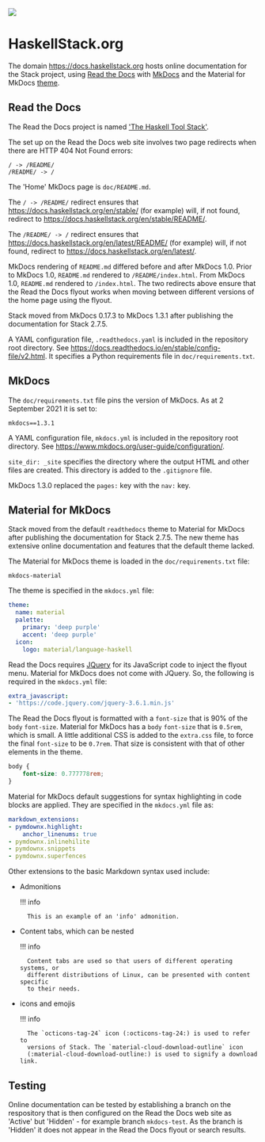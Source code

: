 <div class="hidden-warning"><a href="https://docs.haskellstack.org/"><img src="https://cdn.jsdelivr.net/gh/commercialhaskell/stack/doc/img/hidden-warning.svg"></a></div>

# HaskellStack.org

The domain https://docs.haskellstack.org hosts online documentation for the
Stack project, using [Read the Docs](https://readthedocs.org/) with
[MkDocs](https://www.mkdocs.org/) and the Material for MkDocs
[theme](https://squidfunk.github.io/mkdocs-material/).

## Read the Docs

The Read the Docs project is named
['The Haskell Tool Stack'](https://readthedocs.org/projects/stack/).

The set up on the Read the Docs web site involves two page redirects when there
are HTTP 404 Not Found errors:

    / -> /README/
    /README/ -> /

The 'Home' MkDocs page is `doc/README.md`.

The `/ -> /README/` redirect ensures that
https://docs.haskellstack.org/en/stable/ (for example) will, if not found,
redirect to https://docs.haskellstack.org/en/stable/README/.

The `/README/ -> /` redirect ensures that
https://docs.haskellstack.org/en/latest/README/ (for example) will, if not
found, redirect to https://docs.haskellstack.org/en/latest/.

MkDocs rendering of `README.md` differed before and after MkDocs 1.0. Prior to
MkDocs 1.0, `README.md` rendered to `/README/index.html`. From MkDocs 1.0,
`README.md` rendered to `/index.html`. The two redirects above ensure that the
Read the Docs flyout works when moving between different versions of the home
page using the flyout.

Stack moved from MkDocs 0.17.3 to MkDocs 1.3.1 after publishing the
documentation for Stack 2.7.5.

A YAML configuration file, `.readthedocs.yaml` is included in the repository
root directory. See https://docs.readthedocs.io/en/stable/config-file/v2.html.
It specifies a Python requirements file in `doc/requirements.txt`.

## MkDocs

The `doc/requirements.txt` file pins the version of MkDocs. As at
2 September 2021 it is set to:

    mkdocs==1.3.1

A YAML configuration file, `mkdocs.yml` is included in the repository root
directory. See https://www.mkdocs.org/user-guide/configuration/.

`site_dir: _site` specifies the directory where the output HTML and other files
are created. This directory is added to the `.gitignore` file.

MkDocs 1.3.0 replaced the `pages:` key with the `nav:` key.

## Material for MkDocs

Stack moved from the default `readthedocs` theme to Material for MkDocs after
publishing the documentation for Stack 2.7.5. The new theme has extensive online
documentation and features that the default theme lacked.

The Material for MkDocs theme is loaded in the `doc/requirements.txt` file:

    mkdocs-material

The theme is specified in the `mkdocs.yml` file:

~~~yaml
theme:
  name: material
  palette:
    primary: 'deep purple'
    accent: 'deep purple'
  icon:
    logo: material/language-haskell
~~~

Read the Docs requires [JQuery](https://jquery.com/) for its JavaScript code to
inject the flyout menu. Material for MkDocs does not come with JQuery. So, the
following is required in the `mkdocs.yml` file:

~~~yaml
extra_javascript:
- 'https://code.jquery.com/jquery-3.6.1.min.js'
~~~

The Read the Docs flyout is formatted with a `font-size` that is 90% of the
`body` `font-size`. Material for MkDocs has a `body` `font-size` that is
`0.5rem`, which is small. A little additional CSS is added to the `extra.css`
file, to force the final `font-size` to be `0.7rem`. That size is consistent
with that of other elements in the theme.

~~~css
body {
    font-size: 0.777778rem;
}
~~~

Material for MkDocs default suggestions for syntax highlighting in code blocks
are applied. They are specified in the `mkdocs.yml` file as:

~~~yaml
markdown_extensions:
- pymdownx.highlight:
    anchor_linenums: true
- pymdownx.inlinehilite
- pymdownx.snippets
- pymdownx.superfences
~~~

Other extensions to the basic Markdown syntax used include:

* Admonitions

    !!! info

        This is an example of an 'info' admonition.

* Content tabs, which can be nested

    !!! info

        Content tabs are used so that users of different operating systems, or
        different distributions of Linux, can be presented with content specific
        to their needs.

* icons and emojis

    !!! info

        The `octicons-tag-24` icon (:octicons-tag-24:) is used to refer to
        versions of Stack. The `material-cloud-download-outline` icon
        (:material-cloud-download-outline:) is used to signify a download link.

## Testing

Online documentation can be tested by establishing a branch on the respository
that is then configured on the Read the Docs web site as 'Active' but
'Hidden' - for example branch `mkdocs-test`. As the branch is 'Hidden' it does
not appear in the Read the Docs flyout or search results.
